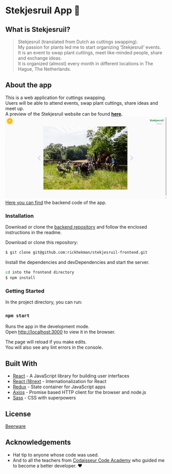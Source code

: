 # Stekjesruil App :seedling:

## What is Stekjesruil?

> Stekjesruil (translated from Dutch as cuttings swapping).  
> My passion for plants led me to start organizing ‘Stekjesruil’ events.<br />
> It is an event to swap plant cuttings, meet like-minded people, share and exchange ideas.<br />
> It is organized (almost) every month in different locations in The Hague, The Netherlands.

## About the app

This is a web application for cuttings swapping.<br />
Users will be able to attend events, swap plant cuttings, share ideas and meet up.<br />
A preview of the Stekjesruil website can be found **[here](https://stekjesruil.netlify.app/).** <br />
![website preview](public/images/preview.jpg)<br />
[Here you can find](https://github.com/rickhekman/stekjesruil-backend "backend") the backend code of the app.

### Installation

Download or clone the [backend repository](https://github.com/rickhekman/stekjesruil-backend) and follow the enclosed instructions in the readme.

Download or clone this repository:

```sh
$ git clone git@github.com:rickhekman/stekjesruil-frontend.git
```

Install the dependencies and devDependencies and start the server.

```sh
cd into the frontend directory
$ npm install
```

### Getting Started

In the project directory, you can run:

### `npm start`

Runs the app in the development mode.<br />
Open [http://localhost:3000](http://localhost:3000) to view it in the browser.

The page will reload if you make edits.<br />
You will also see any lint errors in the console.

## Built With

- [React](https://reactjs.org/) - A JavaScript library for building user interfaces
- [React i18next](https://github.com/i18next/react-i18next) - Internationalization for React
- [Redux](https://redux.js.org/) - State container for JavaScript apps
- [Axios](https://github.com/axios/axios) - Promise based HTTP client for the browser and node.js
- [Sass](https://sass-lang.com/) - CSS with superpowers

## License

[Beerware](https://en.wikipedia.org/wiki/Beerware)

## Acknowledgements

- Hat tip to anyone whose code was used.
- And to all the teachers from [Codaisseur Code Academy](https://codaisseur.com/) who guided me to become a better developer. :heart:
